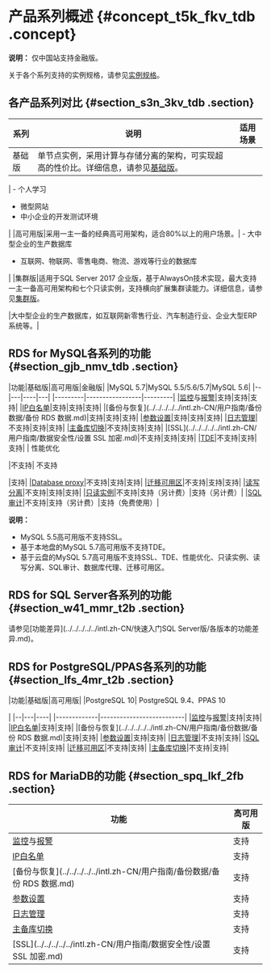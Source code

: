 # 产品系列概述 {#concept_t5k_fkv_tdb .concept}

**说明：** 仅中国站支持金融版。

关于各个系列支持的实例规格，请参见[实例规格](intl.zh-CN/产品简介/实例规格/实例规格族.md)。

## 各产品系列对比 {#section_s3n_3kv_tdb .section}

|系列|说明|适用场景|
|--|--|----|
|基础版|单节点实例，采用计算与存储分离的架构，可实现超高的性价比。详细信息，请参见[基础版](intl.zh-CN/产品简介/产品系列/基础版.md#)。

| -   个人学习
-   微型网站
-   中小企业的开发测试环境

 |
|高可用版|采用一主一备的经典高可用架构，适合80%以上的用户场景。| -   大中型企业的生产数据库
-   互联网、物联网、零售电商、物流、游戏等行业的数据库

 |
|集群版|适用于SQL Server 2017 企业版，基于AlwaysOn技术实现，最大支持一主一备高可用架构和七个只读实例，支持横向扩展集群读能力。详细信息，请参见[集群版](intl.zh-CN/产品简介/产品系列/集群版.md)。

|大中型企业的生产数据库，如互联网新零售行业、汽车制造行业、企业大型ERP系统等。|

## RDS for MySQL各系列的功能 {#section_gjb_nmv_tdb .section}

|功能|基础版|高可用版|金融版|
|MySQL 5.7|MySQL 5.5/5.6/5.7|MySQL 5.6|
|--|---|----|---|
|---------|-----------------|---------|
|[监控](../../../../../intl.zh-CN/用户指南/监控与报警/设置监控频率.md)与[报警](../../../../../intl.zh-CN/用户指南/监控与报警/设置报警规则.md)|支持|支持|支持|
|[IP白名单](../../../../../intl.zh-CN/用户指南/数据安全性/设置白名单.md)|支持|支持|支持|
|[备份与恢复](../../../../../intl.zh-CN/用户指南/备份数据/备份 RDS 数据.md)|支持|支持|支持|
|[参数设置](../../../../../intl.zh-CN/用户指南/实例管理/设置实例参数/使用控制台设置参数.md)|支持|支持|支持|
|[日志管理](../../../../../intl.zh-CN/用户指南/日志管理.md)|不支持|支持|支持|
|[主备库切换](../../../../../intl.zh-CN/用户指南/实例管理/切换主备实例.md)|不支持|支持|支持|
|[SSL](../../../../../intl.zh-CN/用户指南/数据安全性/设置 SSL 加密.md)|不支持|支持|支持|
|[TDE](../../../../../intl.zh-CN/用户指南/数据安全性/设置透明数据加密.md)|不支持|支持|支持|
| 性能优化

 |不支持| 不支持

 |支持|
|[Database proxy](https://www.alibabacloud.com/help/doc-detail/72253.htm)|不支持|支持|支持|
|[迁移可用区](../../../../../intl.zh-CN/用户指南/实例管理/迁移可用区.md)|不支持|支持|支持|
|[读写分离](../../../../../intl.zh-CN/用户指南/读写分离/读写分离简介.md)|不支持|支持|支持|
|[只读实例](../../../../../intl.zh-CN/快速入门MySQL版/扩展实例/只读实例/MySQL只读实例简介.md)|不支持|支持（另计费）|支持（另计费）|
|[SQL审计](../../../../../intl.zh-CN/用户指南/数据安全性/SQL审计.md)|不支持|支持（另计费）|支持（免费使用）|

**说明：** 

-   MySQL 5.5高可用版不支持SSL。
-   基于本地盘的MySQL 5.7高可用版不支持TDE。
-   基于云盘的MySQL 5.7高可用版不支持SSL、TDE、性能优化、只读实例、读写分离、SQL审计、数据库代理、迁移可用区。

## RDS for SQL Server各系列的功能 {#section_w41_mmr_t2b .section}

请参见[功能差异](../../../../../intl.zh-CN/快速入门SQL Server版/各版本的功能差异.md)。

## RDS for PostgreSQL/PPAS各系列的功能 {#section_lfs_4mr_t2b .section}

|功能|基础版|高可用版|
|PostgreSQL 10| PostgreSQL 9.4、PPAS 10

 |
|--|---|----|
|-------------|--------------------------|
|[监控](../../../../../intl.zh-CN/用户指南/监控与报警/设置监控频率.md)与[报警](../../../../../intl.zh-CN/用户指南/监控与报警/设置报警规则.md)|支持|支持|
|[IP白名单](../../../../../intl.zh-CN/用户指南/数据安全性/设置白名单.md)|支持|支持|
|[备份与恢复](../../../../../intl.zh-CN/用户指南/备份数据/备份 RDS 数据.md)|支持|支持|
|[参数设置](../../../../../intl.zh-CN/用户指南/实例管理/设置实例参数/使用控制台设置参数.md)|支持|支持|
|[日志管理](../../../../../intl.zh-CN/用户指南/日志管理.md)|不支持|支持|
|[SQL审计](../../../../../intl.zh-CN/用户指南/数据安全性/SQL审计.md)|不支持|支持|
|[迁移可用区](../../../../../intl.zh-CN/用户指南/实例管理/迁移可用区.md)|不支持|支持|
|[主备库切换](../../../../../intl.zh-CN/用户指南/实例管理/切换主备实例.md)|不支持|支持|

## RDS for MariaDB的功能 {#section_spq_lkf_2fb .section}

|功能|高可用版|
|--|----|
|[监控](../../../../../intl.zh-CN/用户指南/监控与报警/设置监控频率.md)与[报警](../../../../../intl.zh-CN/用户指南/监控与报警/设置报警规则.md)|支持|
|[IP白名单](../../../../../intl.zh-CN/用户指南/数据安全性/设置白名单.md)|支持|
|[备份与恢复](../../../../../intl.zh-CN/用户指南/备份数据/备份 RDS 数据.md)|支持|
|[参数设置](../../../../../intl.zh-CN/用户指南/实例管理/设置实例参数/使用控制台设置参数.md)|支持|
|[日志管理](../../../../../intl.zh-CN/用户指南/日志管理.md)|支持|
|[主备库切换](../../../../../intl.zh-CN/用户指南/实例管理/切换主备实例.md)|支持|
|[SSL](../../../../../intl.zh-CN/用户指南/数据安全性/设置 SSL 加密.md)|支持|

